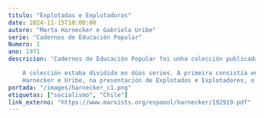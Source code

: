 ```yaml
---
titulo: "Explotadas e Explotadoras"
date: 2024-11-15T10:00:00
autore: "Marta Harnecker e Gabriela Uribe"
serie: "Cadernos de Educación Popular"
Numero: 1
ano: 1971
descricion: 'Cadernos de Educación Popular foi unha colección publicada pola Editora Nacional Quimantú de Chile que tiña por obxectivo poñer elementos de educación política en mans das “grandes masas” para que estas participasen activamente no proceso político que vivía Chile dura- nte o goberno de Unidad Popular (1970-1973). As súas autoras foron Marta Harnecker (1937-2019) e Gabriela Uribe.

    A colección estaba dividida en dúas series. A primeira consistía en textos (Núms. 1-7) nos que se explicaban conceptos ideolóxicos que axudaban aos traballadores a entender o proceso que vivía o país e as etapas para lograr un sistema socialista. A segunda, "Para loitar polo socialismo", a partir do Núm. 8, abordaba as formas de organización e as claves para avanzar no desenvolvemento do socialismo.
    Harnecker e Uribe, na presentación de Explotados e Explotadores, o primeiro número da colección, sinalaron que "os Cadernos de Educación Popular responden á necesidade que ten cada país de producir os seus propios textos de educación política para elevar a conciencia das grandes masas e permitir que sexan elas quen constrúan de forma efectiva e creativa o seu propio futuro".'
portada: "/images/harnecker_c1.png"
etiquetas: ["socialismo", "Chile"]
link_externo: "https://www.marxists.org/espanol/harnecker/192919.pdf"
---
```

